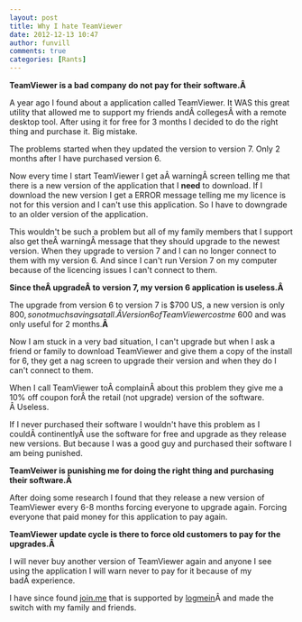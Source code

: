 ```yaml
---
layout: post
title: Why I hate TeamViewer
date: 2012-12-13 10:47
author: funvill
comments: true
categories: [Rants]
---
```

<strong>TeamViewer is a bad company do not pay for their software.Â </strong>

A year ago I found about a application called TeamViewer. It WAS this great utility that allowed me to support my friends andÂ collegesÂ with a remote desktop tool. After using it for free for 3 months I decided to do the right thing and purchase it. Big mistake.

The problems started when they updated the version to version 7. Only 2 months after I have purchased version 6.

Now every time I start TeamViewer I get aÂ warningÂ screen telling me that there is a new version of the application that I <strong>need</strong> to download. If I download the new version I get a ERROR message telling me my licence is not for this version and I can't use this application. So I have to downgrade to an older version of the application.

This wouldn't be such a problem but all of my family members that I support also get theÂ warningÂ message that they should upgrade to the newest version. When they upgrade to version 7 and I can no longer connect to them with my version 6. And since I can't run Version 7 on my computer because of the licencing issues I can't connect to them.

<strong>Since theÂ upgradeÂ to version 7, my version 6 application is useless.Â </strong>

The upgrade from version 6 to version 7 is $700 US, a new version is only $800, so not much savings at all.Â Version 6 of TeamViewer cost me ~$600 and was only useful for 2 months.<strong>Â </strong>

Now I am stuck in a very bad situation, I can't upgrade but when I ask a friend or family to download TeamViewer and give them a copy of the install for 6, they get a nag screen to upgrade their version and when they do I can't connect to them.

When I call TeamViewer toÂ complainÂ about this problem they give me a 10% off coupon forÂ the retail (not upgrade) version of the software. Â Useless.

If I never purchased their software I wouldn't have this problem as I couldÂ continentlyÂ use the software for free and upgrade as they release new versions. But because I was a good guy and purchased their software I am being punished.

<strong>TeamVeiwer is punishing me for doing the right thing and purchasing their software.Â </strong>

After doing some research I found that they release a new version of TeamViewer every 6-8 months forcing everyone to upgrade again. Forcing everyone that paid money for this application to pay again.

<strong>TeamViewer update cycle is there to force old customers to pay for the upgrades.Â </strong>

I will never buy another version of TeamViewer again and anyone I see using the application I will warn never to pay for it because of my badÂ experience.

I have since found <a href="https://join.me/">join.me</a> that is supported by <a href="https://secure.logmein.com">logmein</a>Â and made the switch with my family and friends.

&nbsp;
